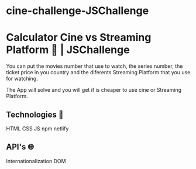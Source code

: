# cine-challenge-JSChallenge

# Calculator Cine vs Streaming Platform :abacus: | JSChallenge 

You can put the movies number that use to watch, the series number, the ticket price in you country and the diferents Streaming Platform that you use for watching.

The App will solve and you will get if is cheaper to use cine or Streaming Platform.


## Technologies  :bricks:
HTML
CSS
JS
npm
netlify

## API's :globe_with_meridians:
Internationalization
DOM